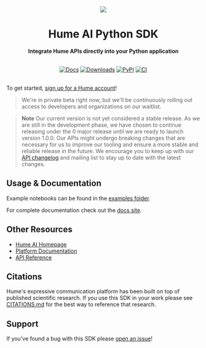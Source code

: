 <div align="center">
  <img src="https://storage.googleapis.com/hume-public-logos/hume/hume-banner.png">
  <h1>Hume AI Python SDK</h1>

  <p>
    <strong>Integrate Hume APIs directly into your Python application</strong>
  </p>

  <br>
  <div>
    <a href="https://humeai.github.io/hume-python-sdk"><img src="https://img.shields.io/badge/docs-mkdocs-blue" alt="Docs"></a>
    <a href="https://pepy.tech/project/hume"><img src="https://pepy.tech/badge/hume" alt="Downloads"></a>
    <a href="https://pypi.org/project/hume"><img src="https://img.shields.io/pypi/v/hume?logo=python&logoColor=%23cccccc" alt="PyPI"></a>
    <a href="https://github.com/HumeAI/hume-python-sdk/actions/workflows/ci.yml"><img src="https://github.com/HumeAI/hume-python-sdk/actions/workflows/ci.yaml/badge.svg" alt="CI"></a>
  </div>
  <br>
</div>

To get started, [sign up for a Hume account](https://share.hsforms.com/1lVY-gpw0RTaWCeu7ZTkH-wcjsur)!

> We're in private beta right now, but we'll be continuously rolling out access to developers and organizations on our waitlist.

> **Note**
> Our current version is not yet considered a stable release. As we are still in the development phase, we have chosen to continue releasing under the 0 major release until we are ready to launch version 1.0.0. Our APIs might undergo breaking changes that are necessary for us to improve our tooling and ensure a more stable and reliable release in the future. We encourage you to keep up with our [API changelog](https://dev.hume.ai/changelog) and mailing list to stay up to date with the latest changes.

## Usage & Documentation

Example notebooks can be found in the [examples folder](./examples/README.md).

For complete documentation check out the [docs site](https://humeai.github.io/hume-python-sdk/).

## Other Resources

- [Hume AI Homepage](https://hume.ai)
- [Platform Documentation](https://help.hume.ai/basics/about-hume-ai)
- [API Reference](https://streaming.hume.ai)

## Citations

Hume's expressive communication platform has been built on top of published scientific research. If you use this SDK in your work please see [CITATIONS.md](CITATIONS.md) for the best way to reference that research.

## Support

If you've found a bug with this SDK please [open an issue](https://github.com/HumeAI/hume-python-sdk/issues/new)!
